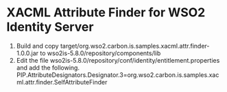 # XACML Attribute Finder for WSO2 Identity Server

1. Build and copy target/org.wso2.carbon.is.samples.xacml.attr.finder-1.0.0.jar to wso2is-5.8.0/repository/components/lib
2. Edit the file wso2is-5.8.0/repository/conf/identity/entitlement.properties and add the following.
PIP.AttributeDesignators.Designator.3=org.wso2.carbon.is.samples.xacml.attr.finder.SelfAttributeFinder
